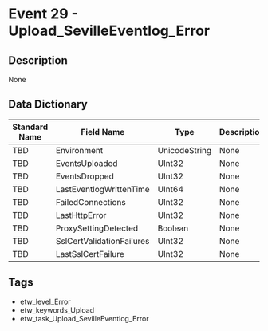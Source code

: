 # Event 29 - Upload_SevilleEventlog_Error

## Description
None

## Data Dictionary
|Standard Name|Field Name|Type|Description|Sample Value|
|---|---|---|---|---|
|TBD|Environment|UnicodeString|None|`None`|
|TBD|EventsUploaded|UInt32|None|`None`|
|TBD|EventsDropped|UInt32|None|`None`|
|TBD|LastEventlogWrittenTime|UInt64|None|`None`|
|TBD|FailedConnections|UInt32|None|`None`|
|TBD|LastHttpError|UInt32|None|`None`|
|TBD|ProxySettingDetected|Boolean|None|`None`|
|TBD|SslCertValidationFailures|UInt32|None|`None`|
|TBD|LastSslCertFailure|UInt32|None|`None`|

## Tags
* etw_level_Error
* etw_keywords_Upload
* etw_task_Upload_SevilleEventlog_Error